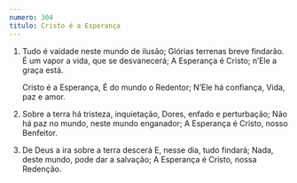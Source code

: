 ```yaml
---
numero: 304
titulo: Cristo é a Esperança
---
```

1. Tudo é vaidade neste mundo de ilusão;
   Glórias terrenas breve findarão.
   É um vapor a vida, que se desvanecerá;
   A Esperança é Cristo; n’Ele a graça está.

   Cristo é a Esperança,
   É do mundo o Redentor;
   N’Ele há confiança,
   Vida, paz e amor.

2. Sobre a terra há tristeza, inquietação,
   Dores, enfado e perturbação;
   Não há paz no mundo, neste mundo enganador;
   A Esperança é Cristo, nosso Benfeitor.

3. De Deus a ira sobre a terra descerá
   E, nesse dia, tudo findará;
   Nada, deste mundo, pode dar a salvação;
   A Esperança é Cristo, nossa Redenção.

